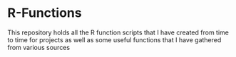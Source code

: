 # R-Functions

This repository holds all the R function scripts that I have created from time to time for projects as well as some useful functions that I have gathered from various sources
